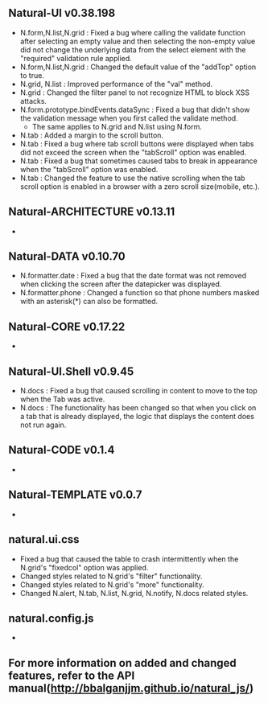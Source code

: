 ## Natural-UI v0.38.198
 * N.form,N.list,N.grid : Fixed a bug where calling the validate function after selecting an empty value and then selecting the non-empty value did not change the underlying data from the select element with the "required" validation rule applied.
 * N.form,N.list,N.grid : Changed the default value of the "addTop" option to true.
 * N.grid, N.list : Improved performance of the "val" method.
 * N.grid : Changed the filter panel to not recognize HTML to block XSS attacks.
 * N.form.prototype.bindEvents.dataSync : Fixed a bug that didn't show the validation message when you first called the validate method.
   * The same applies to N.grid and N.list using N.form.
 * N.tab : Added a margin to the scroll button.
 * N.tab : Fixed a bug where tab scroll buttons were displayed when tabs did not exceed the screen when the "tabScroll" option was enabled.
 * N.tab : Fixed a bug that sometimes caused tabs to break in appearance when the "tabScroll" option was enabled.
 * N.tab : Changed the feature to use the native scrolling when the tab scroll option is enabled in a browser with a zero scroll size(mobile, etc.).

## Natural-ARCHITECTURE v0.13.11
 *

## Natural-DATA v0.10.70
 * N.formatter.date : Fixed a bug that the date format was not removed when clicking the screen after the datepicker was displayed.
 * N.formatter.phone : Changed a function so that phone numbers masked with an asterisk(*) can also be formatted.

## Natural-CORE v0.17.22
 *

## Natural-UI.Shell v0.9.45
 * N.docs : Fixed a bug that caused scrolling in content to move to the top when the Tab was active.
 * N.docs : The functionality has been changed so that when you click on a tab that is already displayed, the logic that displays the content does not run again.

## Natural-CODE v0.1.4
 *

## Natural-TEMPLATE v0.0.7
 *

## natural.ui.css
 * Fixed a bug that caused the table to crash intermittently when the N.grid's "fixedcol" option was applied.
 * Changed styles related to N.grid's "filter" functionality.
 * Changed styles related to N.grid's "more" functionality.
 * Changed N.alert, N.tab, N.list, N.grid, N.notify, N.docs related styles.
 
## natural.config.js
 *

## For more information on added and changed features, refer to the API manual(http://bbalganjjm.github.io/natural_js/)